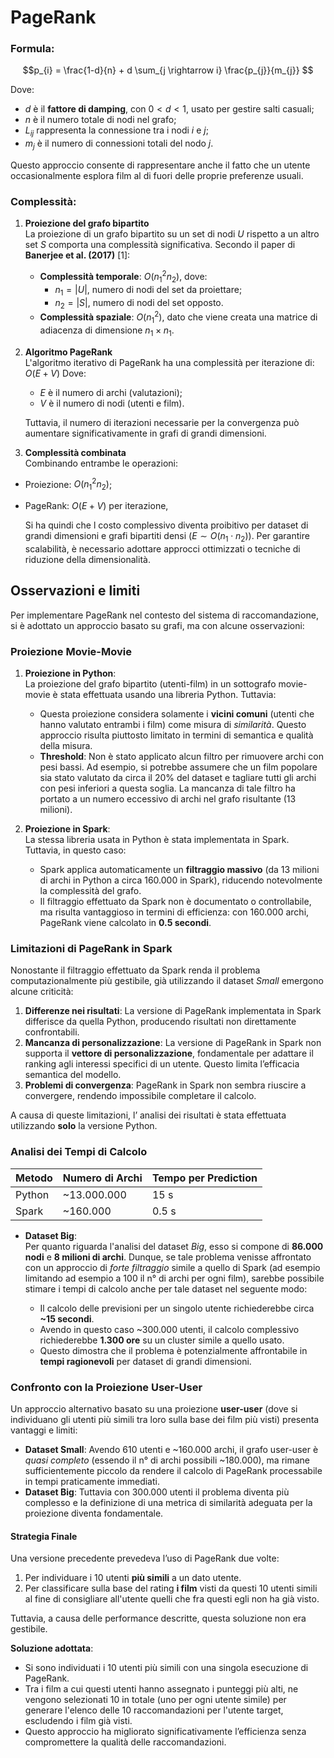 
# **PageRank**  
### **Formula**:  
$$p_{i} = \frac{1-d}{n} + d \sum_{j \rightarrow i} \frac{p_{j}}{m_{j}}
$$

Dove:  
- $d$ è il **fattore di damping**, con $0 < d < 1$, usato per gestire salti casuali;  
- $n$ è il numero totale di nodi nel grafo;  
- $L_{ij}$ rappresenta la connessione tra i nodi $i$ e $j$;  
- $m_{j}$ è il numero di connessioni totali del nodo $j$.  

Questo approccio consente di rappresentare anche il fatto che un utente  occasionalmente esplora film al di fuori delle proprie preferenze usuali.  

  
### **Complessità**:  

1. **Proiezione del grafo bipartito**  
La proiezione di un grafo bipartito su un set di nodi $U$ rispetto a un altro set $S$ comporta una complessità significativa. Secondo il paper di **Banerjee et al. (2017)** [1]:  
   - **Complessità temporale**: $O(n_1^2 n_2)$, dove:
     - $n_1 = |U|$, numero di nodi del set da proiettare;
     - $n_2 = |S|$, numero di nodi del set opposto.  
   - **Complessità spaziale**: $O(n_1^2)$, dato che viene creata una matrice di adiacenza di dimensione $n_1 \times n_1$.

2. **Algoritmo PageRank**  
   L'algoritmo iterativo di PageRank ha una complessità per iterazione di:
   $O(E + V)$
   Dove:  
   - $E$ è il numero di archi (valutazioni);  
   - $V$ è il numero di nodi (utenti e film).  
   
   Tuttavia, il numero di iterazioni necessarie per la convergenza può aumentare significativamente in grafi di grandi dimensioni.

3. **Complessità combinata**  
Combinando entrambe le operazioni:
- Proiezione: $O(n_1^2 n_2)$;  
- PageRank: $O(E + V)$ per iterazione,  

    Si ha quindi che l costo complessivo diventa proibitivo per dataset di grandi dimensioni e grafi bipartiti densi ($E \sim O(n_1 \cdot n_2))$. Per garantire scalabilità, è necessario adottare approcci ottimizzati o tecniche di riduzione della dimensionalità. 










## **Osservazioni e limiti**  

Per implementare PageRank nel contesto del sistema di raccomandazione, si è adottato un approccio basato su grafi, ma con alcune osservazioni:  

### **Proiezione Movie-Movie**  
1. **Proiezione in Python**:  
   La proiezione del grafo bipartito (utenti-film) in un sottografo movie-movie è stata effettuata usando una libreria Python. Tuttavia:  
   - Questa proiezione considera solamente i **vicini comuni** (utenti che hanno valutato entrambi i film) come misura di *similarità*. Questo approccio risulta piuttosto limitato in termini di semantica e qualità della misura.  
   - **Threshold**: Non è stato applicato alcun filtro per rimuovere archi con pesi bassi. Ad esempio, si potrebbe assumere che un film popolare sia stato valutato da circa il 20% del dataset e tagliare tutti gli archi con pesi inferiori a questa soglia. La mancanza di tale filtro ha portato a un numero eccessivo di archi nel grafo risultante (13 milioni).  

2. **Proiezione in Spark**:  
   La stessa libreria usata in Python è stata implementata in Spark. Tuttavia, in questo caso:  
   - Spark applica automaticamente un **filtraggio massivo** (da 13 milioni di archi in Python a circa 160.000 in Spark), riducendo notevolmente la complessità del grafo.  
   - Il filtraggio effettuato da Spark non è documentato o controllabile, ma risulta vantaggioso in termini di efficienza: con 160.000 archi, PageRank viene calcolato in **0.5 secondi**.  

### **Limitazioni di PageRank in Spark**  
Nonostante il filtraggio effettuato da Spark renda il problema computazionalmente più gestibile, già utilizzando il dataset *Small* emergono alcune criticità:  
1. **Differenze nei risultati**: La versione di PageRank implementata in Spark differisce da quella Python, producendo risultati non direttamente confrontabili.  
2. **Mancanza di personalizzazione**: La versione di PageRank in Spark non supporta il **vettore di personalizzazione**, fondamentale per adattare il ranking agli interessi specifici di un utente. Questo limita l’efficacia semantica del modello.  
3. **Problemi di convergenza**: PageRank in Spark non sembra riuscire a convergere, rendendo impossibile completare il calcolo.  

A causa di queste limitazioni, l’ analisi dei risultati è stata effettuata utilizzando **solo** la versione Python.  

### **Analisi dei Tempi di Calcolo**  
| **Metodo**     | **Numero di Archi** | **Tempo per Prediction** |
|-----------------|---------------------|--------------------------|
| Python  | ~13.000.000         | 15 s                     |
| Spark     | ~160.000            | 0.5 s                    |  

- **Dataset Big**:  
Per quanto riguarda l'analisi del dataset *Big*, esso si compone di **86.000 nodi** e **8 milioni di archi**. Dunque, se tale problema venisse affrontato con un approccio di *forte filtraggio* simile a quello di Spark (ad esempio limitando ad esempio a 100 il n° di archi per ogni film), sarebbe possibile stimare i tempi di calcolo anche per tale dataset nel seguente modo:  
 
  - Il calcolo delle previsioni per un singolo utente richiederebbe circa **~15 secondi**.  
  - Avendo in questo caso ~300.000 utenti, il calcolo complessivo richiederebbe **1.300 ore** su un cluster simile a quello usato.  
  - Questo dimostra che il problema è potenzialmente affrontabile in **tempi ragionevoli** per dataset di grandi dimensioni.  

### **Confronto con la Proiezione User-User**  
Un approccio alternativo basato su una proiezione **user-user** (dove si individuano gli utenti più simili tra loro sulla base dei film più visti) presenta vantaggi e limiti:  
- **Dataset Small**: Avendo 610 utenti e ~160.000 archi, il grafo user-user è *quasi completo* (essendo il n° di archi possibili ~180.000), ma rimane sufficientemente piccolo da rendere il calcolo di PageRank processabile in tempi praticamente immediati.  
- **Dataset Big**: Tuttavia con 300.000 utenti il problema diventa più complesso e la definizione di una metrica di similarità adeguata per la proiezione diventa fondamentale.  

#### **Strategia Finale**  
Una versione precedente prevedeva l’uso di PageRank due volte:  
1. Per individuare i 10 utenti **più simili** a un dato utente.  
2. Per classificare sulla base del rating **i film** visti da questi 10 utenti simili al fine di consigliare all'utente quelli che fra questi egli non ha già visto.  

Tuttavia, a causa delle performance descritte, questa soluzione non era gestibile.  

**Soluzione adottata**:  
- Si sono individuati i 10 utenti più simili con una singola esecuzione di PageRank.
- Tra i film a cui questi utenti hanno assegnato i punteggi più alti, ne vengono selezionati 10 in totale (uno per ogni utente simile) per generare l'elenco delle 10 raccomandazioni per l'utente target, escludendo i film già visti.
- Questo approccio ha migliorato significativamente l’efficienza senza compromettere la qualità delle raccomandazioni.  

